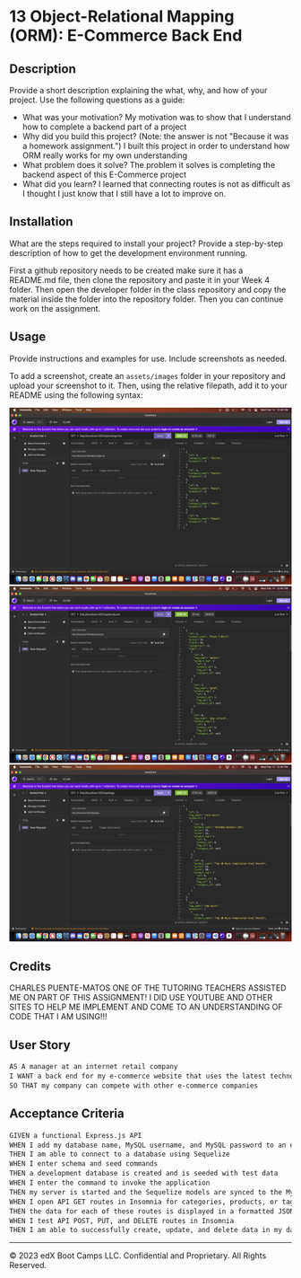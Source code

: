# 13 Object-Relational Mapping (ORM): E-Commerce Back End

## Description

Provide a short description explaining the what, why, and how of your project. Use the following questions as a guide:

- What was your motivation?
  My motivation was to show that I understand how to complete a backend part of a project
- Why did you build this project? (Note: the answer is not "Because it was a homework assignment.")
  I built this project in order to understand how ORM really works for my own understanding
- What problem does it solve?
  The problem it solves is completing the backend aspect of this E-Commerce project
- What did you learn?
  I learned that connecting routes is not as difficult as I thought I just know that I still have a lot to improve on.

## Installation

What are the steps required to install your project? Provide a step-by-step description of how to get the development environment running.

First a github repository needs to be created make sure it has a README.md file, then clone the repository and paste it in your Week 4 folder. Then open the developer folder in the class repository and copy the material inside the folder into the repository folder. Then you can continue work on the assignment.

## Usage

Provide instructions and examples for use. Include screenshots as needed.

To add a screenshot, create an `assets/images` folder in your repository and upload your screenshot to it. Then, using the relative filepath, add it to your README using the following syntax:

    
  ![CategoryScreenshot](./Main/assets/images/categories.png)
  ![ProductScreenshot](./Main/assets/images/products.png)
  ![TagScreenshot](./Main/assets/images/tags.png)
    

## Credits
CHARLES PUENTE-MATOS ONE OF THE TUTORING TEACHERS ASSISTED ME ON PART OF THIS ASSIGNMENT!
I DID USE YOUTUBE AND OTHER SITES TO HELP ME IMPLEMENT AND COME TO AN UNDERSTANDING OF CODE THAT I AM USING!!!

## User Story

```md
AS A manager at an internet retail company
I WANT a back end for my e-commerce website that uses the latest technologies
SO THAT my company can compete with other e-commerce companies
```

## Acceptance Criteria

```md
GIVEN a functional Express.js API
WHEN I add my database name, MySQL username, and MySQL password to an environment variable file
THEN I am able to connect to a database using Sequelize
WHEN I enter schema and seed commands
THEN a development database is created and is seeded with test data
WHEN I enter the command to invoke the application
THEN my server is started and the Sequelize models are synced to the MySQL database
WHEN I open API GET routes in Insomnia for categories, products, or tags
THEN the data for each of these routes is displayed in a formatted JSON
WHEN I test API POST, PUT, and DELETE routes in Insomnia
THEN I am able to successfully create, update, and delete data in my database
```
---
© 2023 edX Boot Camps LLC. Confidential and Proprietary. All Rights Reserved.

